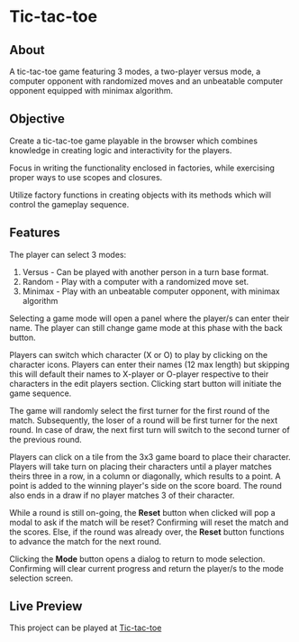 # Tic-tac-toe

## About
A tic-tac-toe game featuring 3 modes, a two-player versus mode, a computer opponent with randomized moves and an unbeatable computer opponent equipped with minimax algorithm.

## Objective
Create a tic-tac-toe game playable in the browser which combines knowledge in creating logic and interactivity for the players.

Focus in writing the functionality enclosed in factories, while exercising proper ways to use scopes and closures. 

Utilize factory functions in creating objects with its methods which will control the gameplay sequence.

## Features
The player can select 3 modes:
1. Versus - Can be played with another person in a turn base format.
2. Random - Play with a computer with a randomized move set.
3. Minimax - Play with an unbeatable computer opponent, with minimax algorithm 

Selecting a game mode will open a panel where the player/s can enter their name. The player can still change game mode at this phase with the back button. 

Players can switch which character (X or O) to play by clicking on the character icons. Players can enter their names (12 max length) but skipping this will default their names to X-player or O-player respective to their characters in the edit players section. Clicking start button will initiate the game sequence.

The game will randomly select the first turner for the first round of the match. Subsequently, the loser of a round will be first turner for the next round. In case of draw, the next first turn will switch to the second turner of the previous round.

Players can click on a tile from the 3x3 game board to place their character. Players will take turn on placing their characters until a player matches theirs three in a row, in a column or diagonally, which results to a point. A point is added to the winning player's side on the score board. The round also ends in a draw if no player matches 3 of their character.

While a round is still on-going, the **Reset** button when clicked will pop a modal to ask if the match will be reset?
Confirming will reset the match and the scores. Else, if the round was already over, the **Reset** button functions to advance the match for the next round.

Clicking the **Mode** button opens a dialog to return to mode selection. Confirming will clear current progress and return the player/s to the mode selection screen.

## Live Preview
This project can be played at [Tic-tac-toe](https://makieldeviso.github.io/tic-tac-toe/)
